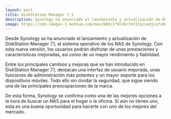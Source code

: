 ```yaml
---
layout: post
title: DiskStation Manager 7.1
description: Synology ha anunciado el lanzamiento y actualización de DiskStation Manager 7.1.
image: https://cdn-images-1.medium.com/max/800/1*8lV6r7eCI3ucvxdjiofsHw.jpeg
---
```


Desde Synology se ha anunciado el lanzamiento y actualización de DiskStation Manager 7.1, el sistema operativo de los NAS de Synology. Con esta nueva versión, los usuarios podrán disfrutar de unas prestaciones y características mejoradas, así como de un mayor rendimiento y fiabilidad.

Entre los principales cambios y mejoras que se han introducido en DiskStation Manager 7.1, destacan una interfaz de usuario mejorada, unas funciones de administración más potentes y un mayor soporte para los dispositivos móviles. Todo ello sin olvidar la seguridad, que sigue siendo una de las principales preocupaciones de la marca.

De esta forma, Synology se confirma como una de las mejores opciones a la hora de buscar un NAS para el hogar o la oficina. Si aún no tienes uno, esta es una buena oportunidad para hacerte con uno de los mejores del mercado.